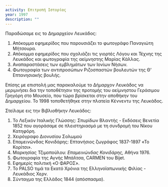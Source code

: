 ```yaml
---
activity: Επιτροπή Ιστορίας
year: 1997
description: ""
---
```


Παραδώσαμε εις το Δημαρχείον Λευκάδος:

1. Απόκομμα εφημερίδος που παρουσιάζει το φωτογράφο Παναγιώτη Μήτσουρα.
2. Απόκομμα εφημερίδος που σχολιάζει τις γιορτές Λόγου και Τέχνης της Λευκάδος και φωτογραφία της αείμνηστης Μαρίας Κάλλας.
3. Αναπαραστάσεις των εμβλημάτων των Ιονίων Νήσων.
4. Φωτογραφία των αντιπροσώπων Ριζοσπαστών βουλευτών της Θ' Επτανησιακής βουλής.

Επίσης με επιστολή μας παρακαλούμε το Δήμαρχον Λευκάδος να μεριμνήσει δια την τοποθέτησιν της προτομής του αείμνηστου Γεράσιμου Γρηγόρη στο Μουσείο, που τώρα βρίσκεται στην αποθήκην του Δημαρχείου. Το 1998 τοποθετήθηκε στην πλατεία Κέννεντυ της Λευκάδος.

Στείλαμε εις την Βιβλιοθήκην Λευκάδος:

1. Το Λεξικόν Ιταλικής Γλώσσης: Σπυρίδων Βλαντής - Εκδόσεις Βενετία 1852 που αγοράσαμε σε πλειστηριασμό με τη συνδρομή του Νίκου Κατηφόρη.
2. Χειρόγραφο Διονυσίου Σολωμού
3. Επαμεινώνδας Κονιδάρης: Επτανήσιος ζωγράφος 1837-1897 «Το Κορίτσι».
4. Μαρκησίας Τζιμοπούλου: *Επαμεινώνδας Κονιδάρης,* Αθήνα 1976.
5. Φωτογραφία της Αγνής Μπάλτσα, CARMEN του Bijet.
6. Εφημερίς πολιτική «Ο ΦΑΡΟΣ».
7. To PALSO τιμά τα Εκατό Χρόνια της Ελληνοϊαπωνικής Φιλίας - Λευκάδιος Χερν.
8. Σύνταγμα της Ελλάδος 1844 \(απόσπασμα\).

